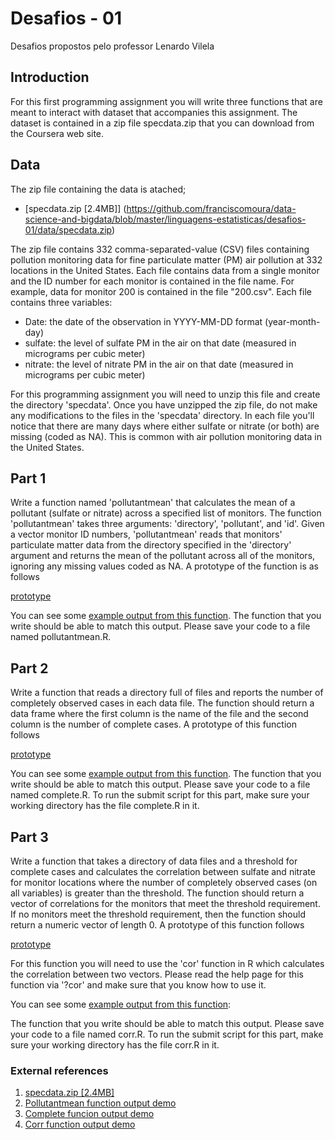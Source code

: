 # Desafios - 01
Desafios propostos pelo professor Lenardo Vilela

## Introduction
For this first programming assignment you will write three functions that are meant to interact with dataset that accompanies this assignment. The dataset is contained in a zip file specdata.zip that you can download from the Coursera web site.

## Data
The zip file containing the data is atached;
* [specdata.zip [2.4MB]] (https://github.com/franciscomoura/data-science-and-bigdata/blob/master/linguagens-estatisticas/desafios-01/data/specdata.zip)

The zip file contains 332 comma-separated-value (CSV) files containing pollution monitoring data for fine particulate matter (PM) air pollution at 332 locations in the United States. Each file contains data from a single monitor and the ID number for each monitor is contained in the file name. For example, data for monitor 200 is contained in the file "200.csv". Each file contains three variables:

* Date: the date of the observation in YYYY-MM-DD format (year-month-day)
* sulfate: the level of sulfate PM in the air on that date (measured in micrograms per cubic meter)
* nitrate: the level of nitrate PM in the air on that date (measured in micrograms per cubic meter)

For this programming assignment you will need to unzip this file and create the directory 'specdata'. Once you have unzipped the zip file, do not make any modifications to the files in the 'specdata' directory. In each file you'll notice that there are many days where either sulfate or nitrate (or both) are missing (coded as NA). This is common with air pollution monitoring data in the United States.

## Part 1
Write a function named 'pollutantmean' that calculates the mean of a pollutant (sulfate or nitrate) across a specified list of monitors. The function 'pollutantmean' takes three arguments: 'directory', 'pollutant', and 'id'. Given a vector monitor ID numbers, 'pollutantmean' reads that monitors' particulate matter data from the directory specified in the 'directory' argument and returns the mean of the pollutant across all of the monitors, ignoring any missing values coded as NA. A prototype of the function is as follows

[prototype](https://github.com/franciscomoura/data-science-and-bigdata/blob/master/linguagens-estatisticas/desafios-01/prototipos/pollutantmean.png)

You can see some [example output from this function](https://github.com/franciscomoura/data-science-and-bigdata/blob/master/linguagens-estatisticas/desafios-01/demo/pollutantmean-demo.html). The function that you write should be able to match this output. Please save your code to a file named pollutantmean.R.

## Part 2
Write a function that reads a directory full of files and reports the number of completely observed cases in each data file. The function should return a data frame where the first column is the name of the file and the second column is the number of complete cases. A prototype of this function follows

[prototype](https://github.com/franciscomoura/data-science-and-bigdata/blob/master/linguagens-estatisticas/desafios-01/prototipos/complete.png)

You can see some [example output from this function](https://github.com/franciscomoura/data-science-and-bigdata/blob/master/linguagens-estatisticas/desafios-01/demo/complete-demo.html). The function that you write should be able to match this output. Please save your code to a file named complete.R. To run the submit script for this part, make sure your working directory has the file complete.R in it.

## Part 3
Write a function that takes a directory of data files and a threshold for complete cases and calculates the correlation between sulfate and nitrate for monitor locations where the number of completely observed cases (on all variables) is greater than the threshold. The function should return a vector of correlations for the monitors that meet the threshold requirement. If no monitors meet the threshold requirement, then the function should return a numeric vector of length 0. A prototype of this function follows

[prototype](https://github.com/franciscomoura/data-science-and-bigdata/blob/master/linguagens-estatisticas/desafios-01/prototipos/corr.png)

For this function you will need to use the 'cor' function in R which calculates the correlation between two vectors. Please read the help page for this function via '?cor' and make sure that you know how to use it.

You can see some [example output from this function](https://github.com/franciscomoura/data-science-and-bigdata/blob/master/linguagens-estatisticas/desafios-01/demo/corr-demo.html):

The function that you write should be able to match this output. Please save your code to a file named corr.R. To run the submit script for this part, make sure your working directory has the file corr.R in it.

### External references
1. [specdata.zip [2.4MB]](https://d396qusza40orc.cloudfront.net/rprog%2Fdata%2Fspecdata.zip)
2. [Pollutantmean function output demo](https://d396qusza40orc.cloudfront.net/rprog%2Fdoc%2Fpollutantmean-demo.html)
3. [Complete funcion output demo](https://d396qusza40orc.cloudfront.net/rprog%2Fdoc%2Fcomplete-demo.html)
4. [Corr function output demo](https://d396qusza40orc.cloudfront.net/rprog%2Fdoc%2Fcorr-demo.html)
